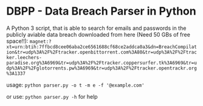 # DBPP - Data Breach Parser in Python

A Python 3 script, that is able to search for emails and passwords in the publicly aviable data breach downloaded from here (Need 50 GBs of free space!!):
```magnet:?xt=urn:btih:7ffbcd8cee06aba2ce6561688cf68ce2addca0a3&dn=BreachCompilation&tr=udp%3A%2F%2Ftracker.openbittorrent.com%3A80&tr=udp%3A%2F%2Ftracker.leechers-paradise.org%3A6969&tr=udp%3A%2F%2Ftracker.coppersurfer.tk%3A6969&tr=udp%3A%2F%2Fglotorrents.pw%3A6969&tr=udp%3A%2F%2Ftracker.opentrackr.org%3A1337```

usage:
```python parser.py -o t -m e -f '@example.com' ```

or use:
```python parser.py -h```
for help
